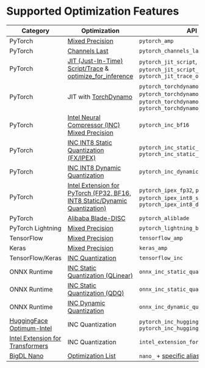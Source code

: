 Supported Optimization Features
===========================

| Category | Optimization | API Alias |
| ------------- | ------------- | ------------- |
| PyTorch | [Mixed Precision](https://pytorch.org/docs/stable/amp.html) | `pytorch_amp` |
| PyTorch | [Channels Last](https://pytorch.org/tutorials/intermediate/memory_format_tutorial.html) | `pytorch_channels_last` |
| PyTorch | [JIT (Just-In-Time) Script/Trace](https://pytorch.org/docs/stable/jit.html) & [optimize_for_inference](https://pytorch.org/docs/stable/generated/torch.jit.optimize_for_inference.html) | `pytorch_jit_script`, `pytorch_jit_trace`, `pytorch_jit_script_ofi`, `pytorch_jit_trace_ofi` |
| PyTorch | JIT with [TorchDynamo](https://github.com/pytorch/torchdynamo) | `pytorch_torchdynamo_jit_script`, `pytorch_torchdynamo_jit_trace`, `pytorch_torchdynamo_jit_script_ofi`, `pytorch_torchdynamo_jit_trace_ofi` |
| PyTorch | [Intel Neural Compressor (INC) Mixed Precision](https://github.com/intel/neural-compressor/blob/master/docs/source/mixed_precision.md) | `pytorch_inc_bf16` | 
| PyTorch | [INC INT8 Static Quantization (FX/IPEX)](https://github.com/intel/neural-compressor/blob/master/docs/source/PTQ.md) | `pytorch_inc_static_quant_fx`, `pytorch_inc_static_quant_ipex` |
| PyTorch | [INC INT8 Dynamic Quantization](https://github.com/intel/neural-compressor/blob/master/docs/source/dynamic_quantization.md) | `pytorch_inc_dynamic_quant` |
| PyTorch | [Intel Extension for PyTorch (FP32, BF16, INT8 Static/Dynamic Quantization)](https://github.com/intel/intel-extension-for-pytorch) | `pytorch_ipex_fp32`, `pytorch_ipex_bf16`, `pytorch_ipex_int8_static_quant`, `pytorch_ipex_int8_dynamic_quant` |
| PyTorch | [Alibaba Blade-DISC](https://github.com/alibaba/BladeDISC) | `pytorch_aliblade` |
| PyTorch Lightning | [Mixed Precision](https://pytorch-lightning.readthedocs.io/en/latest/guides/speed.html) | `pytorch_lightning_bf16_cpu` |
| TensorFlow | [Mixed Precision](https://www.intel.com/content/www/us/en/developer/articles/guide/getting-started-with-automixedprecisionmkl.html) | `tensorflow_amp` |
| Keras | [Mixed Precision](https://www.tensorflow.org/guide/mixed_precision) | `keras_amp` |
| TensorFlow/Keras | [INC Quantization](https://github.com/intel/neural-compressor/blob/master/docs/source/PTQ.md) | `tensorflow_inc` |
| ONNX Runtime | [INC Static Quantization (QLinear)](https://github.com/intel/neural-compressor/blob/master/examples/onnxrt/README.md#operator-oriented-with-qlinearops) | `onnx_inc_static_quant_qlinear` |
| ONNX Runtime | [INC Static Quantization (QDQ)](https://github.com/intel/neural-compressor/blob/master/examples/onnxrt/README.md#tensor-oriented-qdq-format) | `onnx_inc_static_quant_qdq` |
| ONNX Runtime | [INC Dynamic Quantization](https://github.com/intel/neural-compressor/blob/master/examples/onnxrt/README.md#dynamic-quantization) | `onnx_inc_dynamic_quant` |
| [HuggingFace Optimum-Intel](https://huggingface.co/docs/optimum/intel/index) | INC Quantization | `pytorch_inc_huggingface_optimum_static`, `pytorch_inc_huggingface_optimum_dynamic` |
| [Intel Extension for Transformers](https://github.com/intel/intel-extension-for-transformers/) | INC Quantization | `intel_extension_for_transformers` |
| [BigDL Nano](https://bigdl.readthedocs.io/en/latest/doc/PythonAPI/Nano/pytorch.html#bigdl-nano-pytorch-inferenceoptimizer) | [Optimization List](./BigDLNanoSupport.md) | `nano_` + [specific alias](./BigDLNanoSupport.md) |
